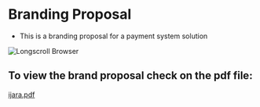 # Branding Proposal

- This is a branding proposal for a payment system solution

![Longscroll Browser](https://user-images.githubusercontent.com/97659092/229346810-b51f764c-5079-4d4b-9f8b-f0bb41e961aa.png)


## To view the brand proposal check on the pdf file:

[ijara.pdf](ijara.pdf)
